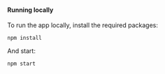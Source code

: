 #### Running locally

To run the app locally, install the required packages:

```
npm install
```

And start:

```
npm start
```
